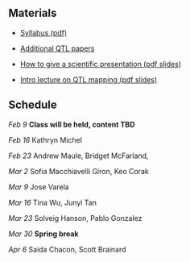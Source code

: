 ## Materials

- [Syllabus (pdf)](PBPG_957_Spring_2018_Yandell.pdf)

- [Additional QTL papers](qtl_papers.html)

- [How to give a scientific presentation (pdf slides)](https://www.biostat.wisc.edu/~kbroman/presentations/giving_talks.pdf)

- [Intro lecture on QTL mapping (pdf slides)](qtl_intro.pdf)

## Schedule

_Feb 9_ **Class will be held, content TBD**

_Feb 16_ Kathryn Michel

_Feb 23_ Andrew Maule,
Bridget McFarland,

_Mar 2_ Sofia Macchiavelli Giron,
Keo Corak

_Mar 9_
Jose Varela

_Mar 16_
Tina Wu,
Junyi Tan

_Mar 23_
Solveig Hanson,
Pablo Gonzalez

_Mar 30_ **Spring break**

_Apr 6_
Saida Chacon,
Scott Brainard
